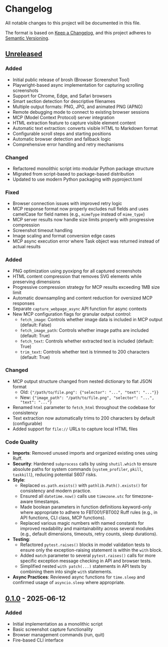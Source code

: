 # Changelog

All notable changes to this project will be documented in this file.

The format is based on [Keep a Changelog](https://keepachangelog.com/en/1.1.0/),
and this project adheres to [Semantic Versioning](https://semver.org/spec/v2.0.0.html).

## [Unreleased]

### Added
- Initial public release of brosh (Browser Screenshot Tool)
- Playwright-based async implementation for capturing scrolling screenshots
- Support for Chrome, Edge, and Safari browsers
- Smart section detection for descriptive filenames
- Multiple output formats: PNG, JPG, and animated PNG (APNG)
- Remote debugging mode to connect to existing browser sessions
- MCP (Model Context Protocol) server integration
- HTML extraction feature to capture visible element content
- Automatic text extraction: converts visible HTML to Markdown format
- Configurable scroll steps and starting positions
- Automatic browser detection and fallback logic
- Comprehensive error handling and retry mechanisms

### Changed
- Refactored monolithic script into modular Python package structure
- Migrated from script-based to package-based distribution
- Updated to use modern Python packaging with pyproject.toml

### Fixed
- Browser connection issues with improved retry logic
- MCP response format now properly excludes null fields and uses camelCase for field names (e.g., `mimeType` instead of `mime_type`)
- MCP server results now handle size limits properly with progressive compression
- Screenshot timeout handling
- Image scaling and format conversion edge cases
- MCP async execution error where Task object was returned instead of actual results

### Added
- PNG optimization using pyoxipng for all captured screenshots
- HTML content compression that removes SVG elements while preserving dimensions
- Progressive compression strategy for MCP results exceeding 1MB size limit
- Automatic downsampling and content reduction for oversized MCP responses
- Separate `capture_webpage_async` API function for async contexts
- New MCP configuration flags for granular output control:
  - `fetch_image`: Controls whether image data is included in MCP output (default: False)
  - `fetch_image_path`: Controls whether image paths are included (default: True)
  - `fetch_text`: Controls whether extracted text is included (default: True)
  - `trim_text`: Controls whether text is trimmed to 200 characters (default: True)

### Changed
- MCP output structure changed from nested dictionary to flat JSON format
  - Old: `{"/path/to/file.png": {"selector": "...", "text": "..."}}`
  - New: `{"image_path": "/path/to/file.png", "selector": "...", "text": "..."}`
- Renamed `html` parameter to `fetch_html` throughout the codebase for consistency
- Text extraction now automatically trims to 200 characters by default (configurable)
- Added support for `file://` URLs to capture local HTML files

### Code Quality
- **Imports**: Removed unused imports and organized existing ones using Ruff.
- **Security**: Hardened `subprocess` calls by using `shutil.which` to ensure absolute paths for system commands (`system_profiler`, `pkill`, `taskkill`), reducing potential S607 risks.
- **Style**:
    - Replaced `os.path.exists()` with `pathlib.Path().exists()` for consistency and modern practice.
    - Ensured all `datetime.now()` calls use `timezone.utc` for timezone-aware timestamps.
    - Made boolean parameters in function definitions keyword-only where appropriate to adhere to FBT001/FBT002 Ruff rules (e.g., in API functions, CLI class, MCP functions).
    - Replaced various magic numbers with named constants for improved readability and maintainability across several modules (e.g., default dimensions, timeouts, retry counts, sleep durations).
- **Testing**:
    - Refactored `pytest.raises()` blocks in model validation tests to ensure only the exception-raising statement is within the `with` block.
    - Added `match` parameter to several `pytest.raises()` calls for more specific exception message checking in API and browser tests.
    - Simplified nested `with patch(...)` statements in API tests by combining them into single `with` statements.
- **Async Practices**: Reviewed async functions for `time.sleep` and confirmed usage of `asyncio.sleep` where appropriate.

## [0.1.0] - 2025-06-12

### Added
- Initial implementation as a monolithic script
- Basic screenshot capture functionality
- Browser management commands (run, quit)
- Fire-based CLI interface

[Unreleased]: https://github.com/twardoch/brosh/compare/v0.1.0...HEAD
[0.1.0]: https://github.com/twardoch/brosh/releases/tag/v0.1.0